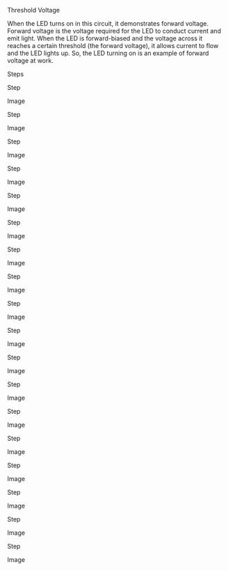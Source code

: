 
Threshold Voltage

When the LED turns on in this circuit, it demonstrates forward voltage. Forward voltage is the voltage required for the LED to conduct current and emit light. When the LED is forward-biased and the voltage across it reaches a certain threshold (the forward voltage), it allows current to flow and the LED lights up. So, the LED turning on is an example of forward voltage at work.

Steps

Step 

Image 

Step 

Image 

Step 

Image 

Step 

Image 

Step 

Image 

Step 

Image 

Step 

Image 

Step 

Image 

Step 

Image 

Step 

Image 

Step 

Image 

Step 

Image 

Step 

Image 

Step 

Image 

Step 

Image 

Step 

Image 

Step 

Image 

Step 

Image 

